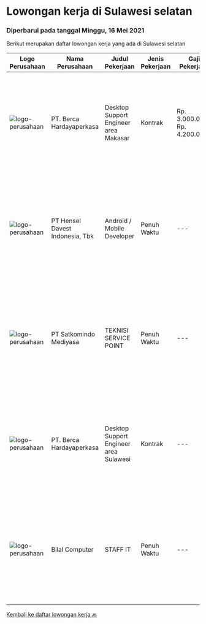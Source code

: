 
  # Lowongan kerja di Sulawesi selatan

  ### Diperbarui pada tanggal Minggu, 16 Mei 2021

  Berikut merupakan daftar lowongan kerja yang ada di Sulawesi selatan

  |Logo Perusahaan | Nama Perusahaan | Judul Pekerjaan | Jenis Pekerjaan | Gaji Pekerjaan | Lokasi | Deskripsi | Tanggal diunggah | Pranala |
  | -------------- | --------------- | --------------- | --------- | --------- | -------------- | ------- | ----------- | ----------- |
  |![logo-perusahaan](https://image-service-cdn.seek.com.au/0c900ac2b5b1a2cf9bee651ce5d069e68ff14c92/ee4dce1061f3f616224767ad58cb2fc751b8d2dc)|PT. Berca Hardayaperkasa|Desktop Support Engineer area Makasar|Kontrak|Rp. 3.000.000-Rp. 4.200.000|Makassar|Delivery the implementation and provide PC, Printer, and Networking. Analyze and diagnose technical issues and give fast problem resolution Technical...|Kamis, 13 Mei 2021|https://www.jobstreet.co.id/id/job/desktop-support-engineer-area-makasar-3523406?token=0~779700cb-2018-4400-bf24-d45a509f473e&sectionRank=1&jobId=jobstreet-id-job-3523406|
|![logo-perusahaan](https://image-service-cdn.seek.com.au/4b7144cb6b457731b0550005e5a810050d5e2d3b/ee4dce1061f3f616224767ad58cb2fc751b8d2dc)|PT Hensel Davest Indonesia, Tbk|Android / Mobile Developer|Penuh Waktu|---|Makassar|Kualifikasi : Latar belakang pendidikan minimal S1 Teknik Informatika atau setara Memiliki pengalaman minimal 1 tahun di bidang yang sama Menguasai...|Jumat, 14 Mei 2021|https://www.jobstreet.co.id/id/job/android-mobile-developer-3524704?token=0~779700cb-2018-4400-bf24-d45a509f473e&sectionRank=2&jobId=jobstreet-id-job-3524704|
|![logo-perusahaan](https://image-service-cdn.seek.com.au/dfc8d2d9ebab8167b33da819549bcb5c21800e2b/ee4dce1061f3f616224767ad58cb2fc751b8d2dc)|PT Satkomindo Mediyasa|TEKNISI SERVICE POINT|Penuh Waktu|---|Makassar|Kualifikasi : Usia minimal 18 tahun, maksimal 35 tahun Pendidikan min SMK Teknik Komputer Jaringan, Telekomunikasi Jurusan Transmisi Radio Memiliki...|Senin, 10 Mei 2021|https://www.jobstreet.co.id/id/job/teknisi-service-point-3528375?token=0~779700cb-2018-4400-bf24-d45a509f473e&sectionRank=3&jobId=jobstreet-id-job-3528375|
|![logo-perusahaan](https://image-service-cdn.seek.com.au/0c900ac2b5b1a2cf9bee651ce5d069e68ff14c92/ee4dce1061f3f616224767ad58cb2fc751b8d2dc)|PT. Berca Hardayaperkasa|Desktop Support Engineer area Sulawesi|Kontrak|---|Makassar|Delivery the implementation and provide PC, Printer, and Networking. Analyze and diagnose technical issues and give fast problem resolution Technical...|Minggu, 09 Mei 2021|https://www.jobstreet.co.id/id/job/desktop-support-engineer-area-sulawesi-3520882?token=0~779700cb-2018-4400-bf24-d45a509f473e&sectionRank=4&jobId=jobstreet-id-job-3520882|
|![logo-perusahaan](https://us.123rf.com/450wm/pavelstasevich/pavelstasevich1811/pavelstasevich181101027/112815900-stock-vector-no-image-available-icon-flat-vector.jpg?ver=6)|Bilal Computer|STAFF IT|Penuh Waktu|---|Makassar|KUALIFIKASI : Pendidikan minimal SMA/Sederajat Usia minimal 18 tahun maksimal 27 tahun Pengalaman minimal 1 tahun pengalaman dalam bidang yang sama...|Rabu, 21 April 2021|https://www.jobstreet.co.id/id/job/staff-it-3512829?token=0~779700cb-2018-4400-bf24-d45a509f473e&sectionRank=5&jobId=jobstreet-id-job-3512829|


  [Kembali ke daftar lowongan kerja 🔙](../README.md#daftar-lowongan-kerja)
  